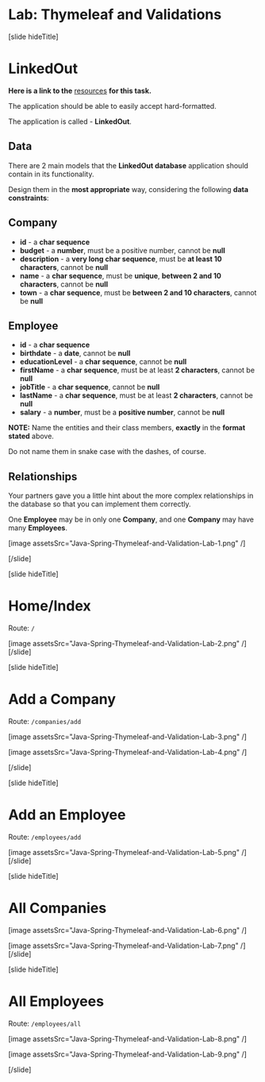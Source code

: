 # Lab: Thymeleaf and Validations

[slide hideTitle]
# LinkedOut

**Here is a link to the** [resources](https://videos.softuni.org/resources/java/Java-Spring-Fundamentals/09.Thymeleaf-and-Validation-Lab-Skeleton.zip) **for this task.**

The application should be able to easily accept hard-formatted. 

The application is called - **LinkedOut**.


## Data 

There are 2 main models that the **LinkedOut database** application should contain in its functionality.

Design them in the **most appropriate** way, considering the following **data constraints**:

## Company
- **id** - a **char sequence**
- **budget** - a **number**, must be a positive number, cannot be **null**
- **description** - a **very long char sequence**, must be **at least 10 characters**,  cannot be **null**
- **name** - a **char sequence**, must be **unique**, **between 2 and 10 characters**, cannot be **null**
- **town** - a **char sequence**, must be **between 2 and 10 characters**, cannot be **null**

## Employee

- **id** - a **char sequence**
- **birthdate** - a **date**, cannot be **null**
- **educationLevel** - a **char sequence**, cannot be **null**
- **firstName** - a **char sequence**, must be at least **2 characters**, cannot be **null**
- **jobTitle** - a **char sequence**, cannot be **null**
- **lastName** - a **char sequence**, must be at least **2 characters**, cannot be **null**
- **salary** - a **number**, must be a **positive number**, cannot be **null**

**NOTE:** Name the entities and their class members, **exactly** in the **format stated** above. 

Do not name them in snake case with the dashes, of course.

## Relationships

Your partners gave you a little hint about the more complex relationships in the database so that you can implement them correctly.

One **Employee** may be in only one **Company**, and one **Company** may have many **Employees**.

[image assetsSrc="Java-Spring-Thymeleaf-and-Validation​-Lab-1.png" /]

[/slide]

[slide hideTitle]
# Home/Index

Route: `/`

[image assetsSrc="Java-Spring-Thymeleaf-and-Validation​-Lab-2.png" /]
[/slide]

[slide hideTitle]
# Add a Company

Route: `/companies/add`

[image assetsSrc="Java-Spring-Thymeleaf-and-Validation​-Lab-3.png" /]

[image assetsSrc="Java-Spring-Thymeleaf-and-Validation​-Lab-4.png" /]

[/slide]

[slide hideTitle]
# Add an Employee

Route: `/employees/add`

[image assetsSrc="Java-Spring-Thymeleaf-and-Validation​-Lab-5.png" /]
[/slide]

[slide hideTitle]
# All Companies

[image assetsSrc="Java-Spring-Thymeleaf-and-Validation​-Lab-6.png" /]

[image assetsSrc="Java-Spring-Thymeleaf-and-Validation​-Lab-7.png" /]
[/slide]

[slide hideTitle]
# All Employees

Route: `/employees/all`

[image assetsSrc="Java-Spring-Thymeleaf-and-Validation​-Lab-8.png" /]

[image assetsSrc="Java-Spring-Thymeleaf-and-Validation​-Lab-9.png" /]

[/slide]

